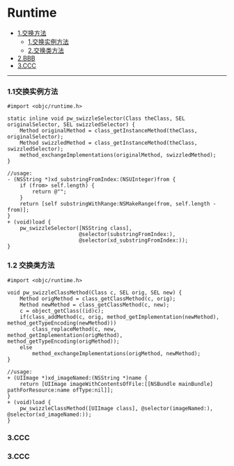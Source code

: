 # Runtime


* [1.交换方法](#1.交换实例方法)
   + [1.交换实例方法](#1.交换实例方法)
	+ [2.交换类方法](#2.交换类方法)
* [2.BBB](#2.BBB)
* [3.CCC](#3.CCC)


---------------------------------------------------------------------


<h3 id="1.交换实例方法">1.1交换实例方法</h3>

```objc
#import <objc/runtime.h>

static inline void pw_swizzleSelector(Class theClass, SEL originalSelector, SEL swizzledSelector) {
    Method originalMethod = class_getInstanceMethod(theClass, originalSelector);
    Method swizzledMethod = class_getInstanceMethod(theClass, swizzledSelector);
    method_exchangeImplementations(originalMethod, swizzledMethod);
}

//usage:
- (NSString *)xd_substringFromIndex:(NSUInteger)from {
    if (from> self.length) {
        return @"";
    }
    return [self substringWithRange:NSMakeRange(from, self.length - from)];
}
+ (void)load {
    pw_swizzleSelector([NSString class],
                       @selector(substringFromIndex:),
                       @selector(xd_substringFromIndex:));
}

```
<h3 id="2.交换类方法">1.2 交换类方法</h3>



```objc
#import <objc/runtime.h>

void pw_swizzleClassMethod(Class c, SEL orig, SEL new) {
    Method origMethod = class_getClassMethod(c, orig);
    Method newMethod = class_getClassMethod(c, new);
    c = object_getClass((id)c);
    if(class_addMethod(c, orig, method_getImplementation(newMethod), method_getTypeEncoding(newMethod)))
        class_replaceMethod(c, new, method_getImplementation(origMethod), method_getTypeEncoding(origMethod));
    else
        method_exchangeImplementations(origMethod, newMethod);
}

//usage:
+ (UIImage *)xd_imageNamed:(NSString *)name {
    return [UIImage imageWithContentsOfFile:[[NSBundle mainBundle] pathForResource:name ofType:nil]];
}
+ (void)load {
    pw_swizzleClassMethod([UIImage class], @selector(imageNamed:), @selector(xd_imageNamed:));
}
```
<h3 id="2.BBB">3.CCC</h3>
<h3 id="3.CCC">3.CCC</h3>


